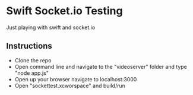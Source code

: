 # Swift Socket.io Testing

Just playing with swift and socket.io

## Instructions

- Clone the repo
- Open command line and navigate to the "videoserver" folder and type "node app.js"
- Open up your browser navigate to localhost:3000
- Open "sockettest.xcworspace" and build/run
